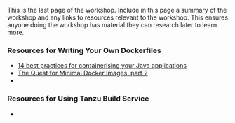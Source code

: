 This is the last page of the workshop. Include in this page a summary of the workshop and any links to resources relevant to the workshop. This ensures anyone doing the workshop has material they can research later to learn more.


### Resources for Writing Your Own Dockerfiles

* [14 best practices for containerising your Java applications](https://www.tutorialworks.com/docker-java-best-practices/)
* [The Quest for Minimal Docker Images, part 2](https://jpetazzo.github.io/2020/03/01/quest-minimal-docker-images-part-2/)
* [](https://github.com/leapingbytes/java11-docker-tips-and-tricks)


### Resources for Using Tanzu Build Service

* 